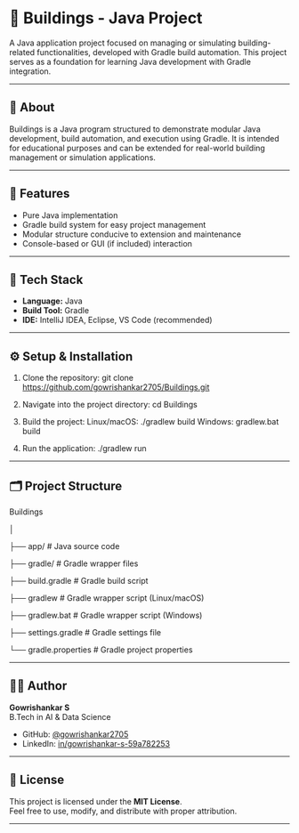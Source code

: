 # 🏢 Buildings - Java Project

A Java application project focused on managing or simulating building-related functionalities, developed with Gradle build automation. This project serves as a foundation for learning Java development with Gradle integration.

---

## 📘 About

Buildings is a Java program structured to demonstrate modular Java development, build automation, and execution using Gradle. It is intended for educational purposes and can be extended for real-world building management or simulation applications.

---

## 🚀 Features

- Pure Java implementation  
- Gradle build system for easy project management  
- Modular structure conducive to extension and maintenance  
- Console-based or GUI (if included) interaction  

---

## 🧠 Tech Stack

- **Language:** Java  
- **Build Tool:** Gradle  
- **IDE:** IntelliJ IDEA, Eclipse, VS Code (recommended)  

---

## ⚙️ Setup & Installation

1. Clone the repository:
git clone https://github.com/gowrishankar2705/Buildings.git

2. Navigate into the project directory:
cd Buildings

3. Build the project:
Linux/macOS:
./gradlew build
Windows:
gradlew.bat build

4. Run the application:
./gradlew run

---

## 🗂️ Project Structure

Buildings

│

├── app/ # Java source code

├── gradle/ # Gradle wrapper files

├── build.gradle # Gradle build script

├── gradlew # Gradle wrapper script (Linux/macOS)

├── gradlew.bat # Gradle wrapper script (Windows)

├── settings.gradle # Gradle settings file

└── gradle.properties # Gradle project properties

---

## 👨‍💻 Author

**Gowrishankar S**  
B.Tech in AI & Data Science  
- GitHub: [@gowrishankar2705](https://github.com/gowrishankar2705)  
- LinkedIn: [in/gowrishankar-s-59a782253](https://www.linkedin.com/in/gowrishankar-s-59a782253/)  

---

## 📜 License

This project is licensed under the **MIT License**.  
Feel free to use, modify, and distribute with proper attribution.

---
